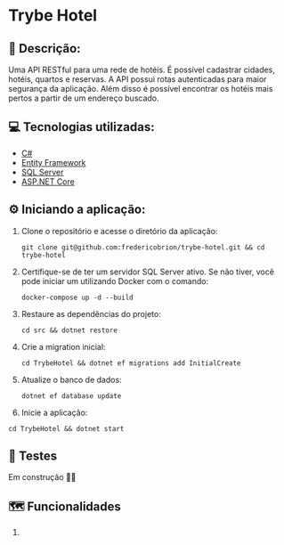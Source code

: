 # Trybe Hotel

## 📝 Descrição:
Uma API RESTful para uma rede de hotéis. É possível cadastrar cidades, hotéis, quartos e reservas. A API possui rotas autenticadas para maior segurança da aplicação. Além disso é possível encontrar os hotéis mais pertos a partir de um endereço buscado.

## 💻 Tecnologias utilizadas:
- <a href="https://learn.microsoft.com/en-us/dotnet/csharp/" target="_blank">C#</a>
- <a href="https://learn.microsoft.com/pt-br/ef/" target="_blank">Entity Framework</a>
- <a href="https://www.microsoft.com/pt-br/sql-server" target="_blank">SQL Server</a>
- <a href="https://dotnet.microsoft.com/en-us/apps/aspnet" target="_blank">ASP.NET Core</a>

## ⚙️ Iniciando a aplicação:
1. Clone o repositório e acesse o diretório da aplicação:
   ```
   git clone git@github.com:fredericobrion/trybe-hotel.git && cd trybe-hotel
   ```
2. Certifique-se de ter um servidor SQL Server ativo. Se não tiver, você pode iniciar um utilizando Docker com o comando:
   ```
   docker-compose up -d --build
   ```
3. Restaure as dependências do projeto:
   ```
   cd src && dotnet restore
   ```
4. Crie a migration inicial:
   ```
   cd TrybeHotel && dotnet ef migrations add InitialCreate
   ```
5. Atualize o banco de dados:
   ```
   dotnet ef database update
   ```   
6.  Inicie a aplicação:
   ```
   cd TrybeHotel && dotnet start
   ```

## 🧪 Testes
Em construção 👷‍♂️

## 🗺️ Funcionalidades
1. 
